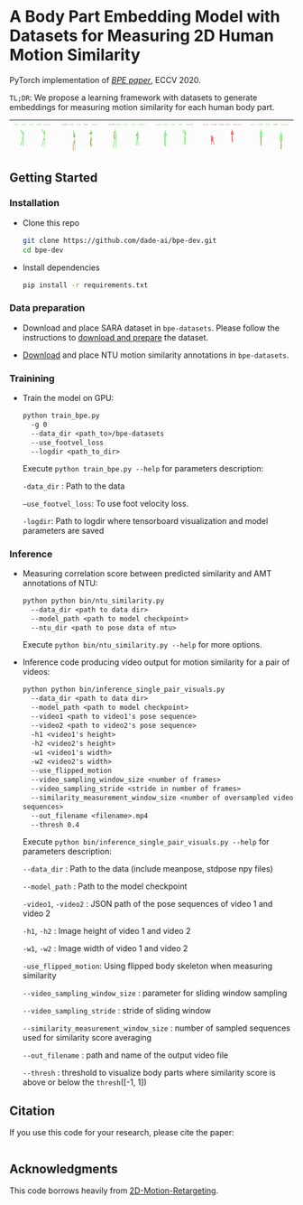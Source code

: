 # A Body Part Embedding Model with Datasets for Measuring 2D Human Motion Similarity

PyTorch implementation of [_BPE paper_](https://openreview.net/forum?id=OavApYHSNF), ECCV 2020.

`TL;DR`: We propose a learning framework with datasets to generate embeddings for measuring motion similarity for each human body part.

| ![](./resources/171414_1_171404_1_640_640-0.9_1.gif)  | ![](./resources/171435_1_171399_0_789_795-0.32_0.gif)  | ![](./resources/171481_1_171444_1_448_448-0.5_1.gif)  | ![](./resources/171484_0_171473_0_832_832-0.75_1.gif)  | ![](./resources/171432_4_171426_1_417_217-0.1_0.gif)  | ![](./resources/171404_0_171458_0_544_544-0.68_1.gif)  |
|---|---|---|---|---|---|

## Getting Started

### Installation

- Clone this repo

  ```bash
  git clone https://github.com/dade-ai/bpe-dev.git
  cd bpe-dev
  ```

- Install dependencies

  ```bash
  pip install -r requirements.txt
  ```

### Data preparation

- Download and place SARA dataset in `bpe-datasets`. Please follow the instructions to [download and prepare](https://github.com/chico2121/SARA_Dataset) the dataset. 

- [Download](https://github.com/SukhyunCho/NTU_motion_sim_annotations) and place NTU motion similarity annotations in `bpe-datasets`.

### Trainining

- Train the model on GPU:

  ```
  python train_bpe.py
    -g 0
    --data_dir <path_to>/bpe-datasets
    --use_footvel_loss
    --logdir <path_to_dir>
  ```

  Execute `python train_bpe.py --help` for parameters description:

  `-data_dir` : Path to the data

  `—use_footvel_loss`: To use foot velocity loss.

  `-logdir`: Path to logdir where tensorboard visualization and model parameters are saved

### Inference

- Measuring correlation score between predicted similarity and AMT annotations of NTU:

  ```
  python python bin/ntu_similarity.py
    --data_dir <path to data dir>
    --model_path <path to model checkpoint>
    --ntu_dir <path to pose data of ntu>
  ```

  Execute `python bin/ntu_similarity.py --help` for more options.

- Inference code producing video output for motion similarity for a pair of videos:

  ```
  python python bin/inference_single_pair_visuals.py
    --data_dir <path to data dir>
    --model_path <path to model checkpoint>
    --video1 <path to video1's pose sequence>
    --video2 <path to video2's pose sequence>
    -h1 <video1's height>
    -h2 <video2's height>
    -w1 <video1's width>
    -w2 <video2's width>
    --use_flipped_motion
    --video_sampling_window_size <number of frames>
    --video_sampling_stride <stride in number of frames>
    --similarity_measurement_window_size <number of oversampled video sequences>
    --out_filename <filename>.mp4
    --thresh 0.4
  ```

  Execute `python bin/inference_single_pair_visuals.py --help` for parameters description:

  `--data_dir` : Path to the data (include meanpose, stdpose npy files)

  `--model_path` : Path to the model checkpoint

  `-video1`, `-video2` : JSON path of the pose sequences of video 1 and video 2

  `-h1`, `-h2` : Image height of video 1 and video 2

  `-w1`, `-w2` : Image width of video 1 and video 2

  `-use_flipped_motion`: Using flipped body skeleton when measuring similarity

  `--video_sampling_window_size` : parameter for sliding window sampling

  `--video_sampling_stride` : stride of sliding window

  `--similarity_measurement_window_size` : number of sampled sequences used for similarity score averaging

  `--out_filename` : path and name of the output video file

  `--thresh` : threshold to visualize body parts where similarity score is above or below the `thresh`([-1, 1])


## Citation
If you use this code for your research, please cite the paper:
```
```

## Acknowledgments
This code borrows heavily from [2D-Motion-Retargeting](https://github.com/ChrisWu1997/2D-Motion-Retargeting).
